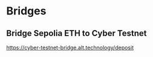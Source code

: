 # Bridges


## Bridge Sepolia ETH to Cyber Testnet
https://cyber-testnet-bridge.alt.technology/deposit
